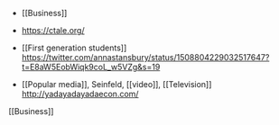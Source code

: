 - [[Business]]

- https://ctale.org/

- [[First generation students]] https://twitter.com/annastansbury/status/1508804229032517647?t=E8aW5EobWiqk9coL_w5VZg&s=19

- [[Popular media]], Seinfeld, [[video]], [[Television]] http://yadayadayadaecon.com/

[[Business]]
